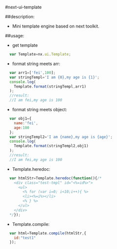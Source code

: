 #next-ui-template

##description:
+ Mini template engine based on next toolkit.

##usage:
+ get template
```javascript
  var Template=nx.ui.Template;
```

+ format string meets arr:
```javascript
  var arr1=['fei',100];
  var stringTempl='I am {0},my age is {1}';
  console.log(
    Template.format(stringTempl,arr1)
  );
  //result:
  //I am fei,my age is 100
```

+ format string meets object:
```javascript
  var obj1={
    name:'fei',
    age:100
  };
  var stringTempl2='I am {name},my age is {age}';
  console.log(
    Template.format(stringTempl2,obj1)
  );
  //result:
  //I am fei,my age is 100
```

+ Template.heredoc:
```javascript
  var htmlStr=Template.heredoc(function(){/*
    <div class="test-tmpl" id="<%=id%>">
      <ul>
        <% for (var i=0; i<10;i++){ %>
        <li><%=i%></li>
        <% } %>
      </ul>
    </div>
  */});
```

+ Template.compile:
```javascript
  var html=Template.compile(htmlStr,{
    id:"test1"
  });
```

